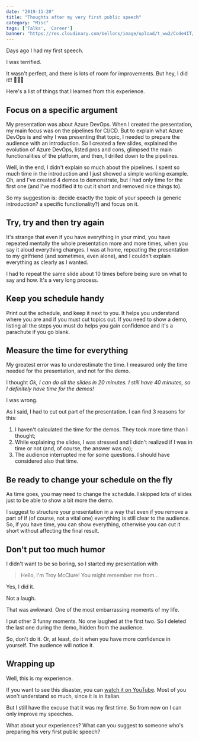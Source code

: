 ```yaml
---
date: "2019-11-20"
title: "Thoughts after my very first public speech"
category: "Misc"
tags: ['Talks', 'Career']
banner: "https://res.cloudinary.com/bellons/image/upload/t_ww2/Code4IT/Thoughts%20after%20my%20very%20first%20public%20speech/microphone.jpg"
---
```


Days ago I had my first speech. 

I was terrified.

It wasn't perfect, and there is lots of room for improvements. But hey, I did it!! 🎉🎉🎉

Here's a list of things that I learned from this experience.

## Focus on a specific argument
My presentation was about Azure DevOps. 
When I created the presentation, my main focus was on the pipelines for CI/CD. But to explain what Azure DevOps is and why I was presenting that topic, I needed to prepare the audience with an introduction.
So I created a few slides, explained the evolution of Azure DevOps, listed pros and cons, glimpsed the main functionalities of the platform, and then, I drilled down to the pipelines. 

Well, in the end, I didn't explain so much about the pipelines. I spent so much time in the introduction and I just showed a simple working example. Oh, and I've created 4 demos to demonstrate, but I had only time for the first one (and I've modified it to cut it short and removed nice things to).

So my suggestion is: decide exactly the topic of your speech (a generic introduction? a specific functionality?) and focus on it.

## Try, try and then try again
It's strange that even if you have everything in your mind, you have repeated mentally the whole presentation more and more times, when you say it aloud everything changes. I was at home, repeating the presentation to my girlfriend (and sometimes, even alone), and I couldn't explain everything as clearly as I wanted. 

I had to repeat the same slide about 10 times before being sure on what to say and how. It's a very long process.

## Keep you schedule handy
Print out the schedule, and keep it next to you. It helps you understand where you are and if you must cut topics out.
If you need to show a demo, listing all the steps you must do helps you gain confidence and it's a parachute if you go blank.

## Measure the time for everything

My greatest error was to underestimate the time. 
I measured only the time needed for the presentation, and not for the demo. 

I thought *Ok, I can do all the slides in 20 minutes. I still have 40 minutes, so I definitely have time for the demos!*

I was wrong. 

As I said, I had to cut out part of the presentation. I can find 3 reasons for this:

1. I haven't calculated the time for the demos. They took more time than I thought;
2. While explaining the slides, I was stressed and I didn't realized if I was in time or not (and, of course, the answer was *no*);
3. The audience interrupted me for some questions. I should have considered also that time.  

## Be ready to change your schedule on the fly
As time goes, you may need to change the schedule. I skipped lots of slides just to be able to show a bit more the demo.

I suggest to structure your presentation in a way that even if you remove a part of if (of course, not a vital one) everything is still clear to the audience. So, if you have time, you can show everything, otherwise you can cut it short without affecting the final result.

## Don't put too much humor

I didn't want to be so boring, so I started my presentation with

> Hello, I'm Troy McClure! You might remember me from...

Yes, I did it.

Not a laugh.

That was awkward. One of the most embarrassing moments of my life.

I put other 3 funny moments. No one laughed at the first two. So I deleted the last one during the demo, hidden from the audience.

So, don't do it. Or, at least, do it when you have more confidence in yourself. The audience will notice it.

## Wrapping up

Well, this is my experience. 

If you want to see this disaster, you can [watch it on YouTube](https://youtu.be/hSCwzEm4M1A). Most of you won't understand so much, since it is in Italian.

But I still have the excuse that it was my first time. So from now on I can only improve my speeches. 

What about your experiences? What can you suggest to someone who's preparing his very first public speech?